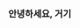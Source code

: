 ###            안녕하세요, 거기          

<!--
**andykim3330/Andykim3330**는 GitHub 프로파일에 'README.md' (이 파일)가 나타나기 때문에 리소머인 REST_Special_ 리소머인 리포지토리입니다.

여러분을 시작하게 할 몇 가지 아이디어가 있습니다.

- 나는 현재 일하고 있다...
- 현재 배우고 있습니다...
- 나는 협력하려고 합니다.
- 나는 도움을 찾고 있다...
- 나에게 물어보세요...
- 나에게 어떻게 연락해야 하는지: ...
- 대명사: ...
- 내어짐 재미난 사실: ...
-->
